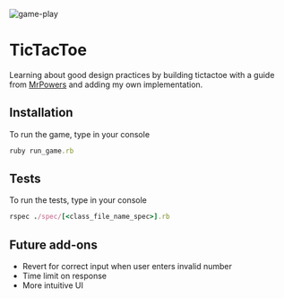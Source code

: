 ![game-play](https://github.com/Debiday/tictactoe-rb/blob/main/example/tic-tac-toe.gif)
# TicTacToe

Learning about good design practices by building tictactoe with a guide from [MrPowers](https://github.com/MrPowers/tic_tac_toe) and adding my own implementation.

## Installation

To run the game, type in your console 

```ruby
ruby run_game.rb
```

## Tests

To run the tests, type in your console

```ruby
rspec ./spec/[<class_file_name_spec>].rb
```

## Future add-ons

* Revert for correct input when user enters invalid number
* Time limit on response
* More intuitive UI

